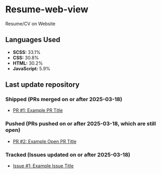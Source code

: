 # Resume-web-view

Resume/CV on Website

## Languages Used
- **SCSS:** 33.1%
- **CSS:** 30.8%
- **HTML:** 30.2%
- **JavaScript:** 5.9%

## Last update repository

### Shipped (PRs merged on or after 2025-03-18)
- [PR #1: Example PR Title](https://github.com/vestearth/Resume-web-view/pull/1)

### Pushed (PRs pushed on or after 2025-03-18, which are still open)
- [PR #2: Example Open PR Title](https://github.com/vestearth/Resume-web-view/pull/2)

### Tracked (Issues updated on or after 2025-03-18)
- [Issue #1: Example Issue Title](https://github.com/vestearth/Resume-web-view/issues/1)
